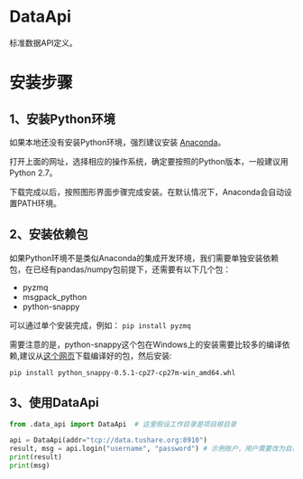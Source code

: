 
# DataApi

标准数据API定义。

# 安装步骤

## 1、安装Python环境

如果本地还没有安装Python环境，强烈建议安装 [Anaconda](http://www.continuum.io/downloads "Anaconda")。

打开上面的网址，选择相应的操作系统，确定要按照的Python版本，一般建议用Python 2.7。

下载完成以后，按照图形界面步骤完成安装。在默认情况下，Anaconda会自动设置PATH环境。

## 2、安装依赖包

如果Python环境不是类似Anaconda的集成开发环境，我们需要单独安装依赖包，在已经有pandas/numpy包前提下，还需要有以下几个包：

- pyzmq
- msgpack_python
- python-snappy

可以通过单个安装完成，例如： `pip install pyzmq`

需要注意的是，python-snappy这个包在Windows上的安装需要比较多的编译依赖,建议从[这个网页](http://www.lfd.uci.edu/~gohlke/pythonlibs)下载编译好的包，然后安装:

```shell
pip install python_snappy-0.5.1-cp27-cp27m-win_amd64.whl
```


## 3、使用DataApi

```python
from .data_api import DataApi  # 这里假设工作目录是项目根目录

api = DataApi(addr="tcp://data.tushare.org:8910")
result, msg = api.login("username", "password") # 示例账户，用户需要改为自己在www.quantos.org上注册的账户
print(result)
print(msg)

```

